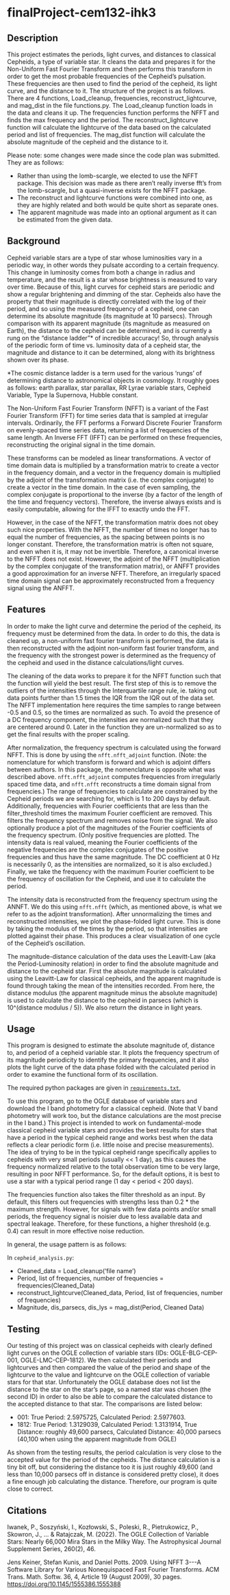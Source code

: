 # finalProject-cem132-ihk3



## Description

This project estimates the periods, light curves, and distances to classical Cepheids, a type of variable star. It cleans the data and prepares it for the Non-Uniform Fast Fourier Transform and then performs this transform in order to get the most probable frequencies of the Cepheid’s pulsation. These frequencies are then used to find the period of the cepheid, its light curve, and the distance to it. 
The structure of the project is as follows. There are 4 functions, Load_cleanup, frequencies, reconstruct_lightcurve, and mag_dist in the file functions.py. The Load_cleanup function loads in the data and cleans it up. The frequencies function performs the NFFT and finds the max frequency and the period. The reconstruct_lightcurve function will calculate the lightcurve of the data based on the calculated period and list of frequencies. The mag_dist function will calculate the absolute magnitude of the cepheid and the distance to it. 

Please note: some changes were made since the code plan was submitted. They are as follows:
- Rather than using the lomb-scargle, we elected to use the NFFT package. This decision was made as there aren’t really inverse fft’s from the lomb-scargle, but a quasi-inverse exists for the NFFT package.
- The reconstruct and lightcurve functions were combined into one, as they are highly related and both would be quite short as separate ones. 
- The apparent magnitude was made into an optional argument as it can be estimated from the given data. 


## Background

Cepheid variable stars are a type of star whose luminosities vary in a periodic way, in other words they pulsate according to a certain frequency. This change in luminosity comes from both a change in radius and temperature, and the result is a star whose brightness is measured to vary over time. Because of this, light curves for cepheid stars are periodic and show a regular brightening and dimming of the star. Cepheids also have the property that their magnitude is directly correlated with the log of their period, and so using the measured frequency of a cepheid, one can determine its absolute magnitude (its magnitude at 10 parsecs). Through comparison with its apparent magnitude (its magnitude as measured on Earth), the distance to the cepheid can be determined, and is currently a rung on the “distance ladder”* of incredible accuracy! So, through analysis of the periodic form of time vs. luminosity data of a cepheid star, the magnitude and distance to it can be determined, along with its brightness shown over its phase. 

*The cosmic distance ladder is a term used for the various ‘rungs’ of determining distance to astronomical objects in cosmology. It roughly goes as follows: earth parallax, star parallax, RR Lyrae variable stars, Cepheid Variable, Type Ia Supernova, Hubble constant. 

The Non-Uniform Fast Fourier Transform (NFFT) is a variant of the Fast Fourier Transform (FFT) for time series data that is sampled at irregular intervals. Ordinarily, the FFT performs a Forward Discrete Fourier Transform on evenly-spaced time series data, returning a list of frequencies of the same length. An Inverse FFT (IFFT) can be performed on these frequencies, reconstructing the original signal in the time domain.

These transforms can be modeled as linear transformations. A vector of time domain data is multiplied by a transformation matrix to create a vector in the frequency domain, and a vector in the frequency domain is multiplied by the adjoint of the transformation matrix (i.e. the complex conjugate) to create a vector in the time domain. In the case of even sampling, the complex conjugate is proportional to the inverse (by a factor of the length of the time and frequency vectors). Therefore, the inverse always exists and is easily computable, allowing for the IFFT to exactly undo the FFT.

However, in the case of the NFFT, the transformation matrix does not obey such nice properties. With the NFFT, the number of times no longer has to equal the number of frequencies, as the spacing between points is no longer constant. Therefore, the transformation matrix is often not square, and even when it is, it may not be invertible. Therefore, a canonical inverse to the NFFT does not exist. However, the adjoint of the NFFT (multiplication by the complex conjugate of the transformation matrix), or ANFFT provides a good approximation for an inverse NFFT. Therefore, an irregularly spaced time domain signal can be approximately reconstructed from a frequency signal using the ANFFT.


## Features

In order to make the light curve and determine the period of the cepheid, its frequency must be determined from the data. In order to do this, the data is cleaned up, a non-uniform fast fourier transform is performed, the data is then reconstructed with the adjoint non-uniform fast fourier transform, and the frequency with the strongest power is determined as the frequency of the cepheid and used in the distance calculations/light curves. 

The cleaning of the data works to prepare it for the NFFT function such that the function will yield the best result. The first step of this is to remove the outliers of the intensities through the Interquartile range rule, ie. taking out data points further than 1.5 times the IQR from the IQR out of the data set. The NFFT implementation here requires the time samples to range between -0.5 and 0.5, so the times are normalized as such. To avoid the presence of a DC frequency component, the intensities are normalized such that they are centered around 0. Later in the function they are un-normalized so as to get the final results with the proper scaling. 

After normalization, the frequency spectrum is calculated using the forward NFFT. This is done by using the `nfft.nfft_adjoint` function. (Note: the nomenclature for which transform is forward and which is adjoint differs between authors. In this package, the nomenclature is opposite what was described above. `nfft.nfft_adjoint` computes frequencies from irregularly spaced time data, and `nfft.nfft` reconstructs a time domain signal from frequencies.) The range of frequencies to calculate are constrained by the Cepheid periods we are searching for, which is 1 to 200 days by default. Additionally, frequencies with Fourier coefficients that are less than the filter_threshold times the maximum Fourier coefficient are removed. This filters the frequency spectrum and removes noise from the signal. We also optionally produce a plot of the magnitudes of the Fourier coefficients of the frequency spectrum. (Only positive frequencies are plotted. The intensity data is real valued, meaning the Fourier coefficients of the negative frequencies are the complex conjugates of the positive frequencies and thus have the same magnitude. The DC coefficient at 0 Hz is necessarily 0, as the intensities are normalized, so it is also excluded.) Finally, we take the frequency with the maximum Fourier coefficient to be the frequency of oscillation for the Cepheid, and use it to calculate the period.

The intensity data is reconstructed from the frequency spectrum using the ANNFT. We do this using `nfft.nfft` (which, as mentioned above, is what we refer to as the adjoint transformation). After unnormalizing the times and reconstructed intensities, we plot the phase-folded light curve. This is done by taking the modulus of the times by the period, so that intensities are plotted against their phase. This produces a clear visualization of one cycle of the Cepheid’s oscillation.

The magnitude-distance calculation of the data uses the Leavitt-Law (aka the Period-Luminosity relation) in order to find the absolute magnitude and distance to the cepheid star. First the absolute magnitude is calculated using the Leavitt-Law for classical cepheids, and the apparent magnitude is found through taking the mean of the intensities recorded. From here, the distance modulus (the apparent magnitude minus the absolute magnitude) is used to calculate the distance to the cepheid in parsecs (which is 10^(distance modulus / 5)). We also return the distance in light years. 


## Usage

This program is designed to estimate the absolute magnitude of, distance to, and period of a cepheid variable star. It plots the frequency spectrum of its magnitude periodicity to identify the primary frequencies, and it also plots the light curve of the data phase folded with the calculated period in order to examine the functional form of its oscillation. 

The required python packages are given in [`requirements.txt`](requirements.txt),

To use this program, go to the OGLE database of variable stars and download the I band photometry for a classical cepheid. (Note that V band photometry will work too, but the distance calculations are the most precise in the I band.) This project is intended to work on fundamental-mode classical cepheid variable stars and provides the best results for stars that have a period in the typical cepheid range and works best when the data reflects a clear periodic form (i.e. little noise and precise measurements). The idea of trying to be in the typical cepheid range specifically applies to cepheids with very small periods (usually << 1 day), as this causes the frequency normalized relative to the total observation time to be very large, resulting in poor NFFT performance. So, for the default options, it is best to use a star with a typical period range (1 day < period < 200 days). 

The frequencies function also takes the filter threshold as an input. By default, this filters out frequencies with strengths less than 0.2 * the maximum strength. However, for signals with few data points and/or small periods, the frequency signal is noisier due to less available data and spectral leakage. Therefore, for these functions, a higher threshold (e.g. 0.4) can result in more effective noise reduction.

In general, the usage pattern is as follows:

In `cepheid_analysis.py`:
- Cleaned_data = Load_cleanup(‘file name’)
- Period, list of frequencies, number of frequencies = frequencies(Cleaned_Data)
- reconstruct_lightcurve(Cleaned_data, Period, list of frequencies, number of frequencies)
- Magnitude, dis_parsecs, dis_lys = mag_dist(Period, Cleaned Data)


## Testing

Our testing of this project was on classical cepheids with clearly defined light curves on the OGLE collection of variable stars (IDs: OGLE-BLG-CEP-001, OGLE-LMC-CEP-1812). We then calculated their periods and lightcurves and then compared the value of the period and shape of the lightcurve to the value and lightcurve on the OGLE collection of variable stars for that star. Unfortunately the OGLE database does not list the distance to the star on the star’s page, so a named star was chosen (the second ID) in order to also be able to compare the calculated distance to the accepted distance to that star. The comparisons are listed below:

- 001: True Period: 2.5975725, Calculated Period: 2.5977603. 
- 1812: True Period: 1.3129039, Calculated Period: 1.3131914, True Distance: roughly 49,600 parsecs, Calculated Distance: 40,000 parsecs (40,100 when using the apparent magnitude from OGLE)

As shown from the testing results, the period calculation is very close to the accepted value for the period of the cepheids. The distance calculation is a tiny bit off, but considering the distance too it is just roughly 49,600 (and less than 10,000 parsecs off in distance is considered pretty close), it does a fine enough job calculating the distance. Therefore, our program is quite close to correct.


## Citations

Iwanek, P., Soszyński, I., Kozłowski, S., Poleski, R., Pietrukowicz, P., Skowron, J., ... & Ratajczak, M. (2022). The OGLE Collection of Variable Stars: Nearly 66,000 Mira Stars in the Milky Way. The Astrophysical Journal Supplement Series, 260(2), 46.

Jens Keiner, Stefan Kunis, and Daniel Potts. 2009. Using NFFT 3---A Software Library for Various Nonequispaced Fast Fourier Transforms. ACM Trans. Math. Softw. 36, 4, Article 19 (August 2009), 30 pages. https://doi.org/10.1145/1555386.1555388
